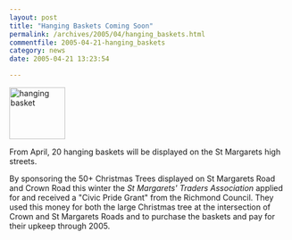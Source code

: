 ```yaml
---
layout: post
title: "Hanging Baskets Coming Soon"
permalink: /archives/2005/04/hanging_baskets.html
commentfile: 2005-04-21-hanging_baskets
category: news
date: 2005-04-21 13:23:54

---
```


<img alt="hanging basket" src="/assets/images/2005/hanging-basket-thumb.jpg" width="100" height="93" class="right" /></a>

From April, 20 hanging baskets will be displayed on the St Margarets high streets.

By sponsoring the 50+ Christmas Trees displayed on St Margarets Road and Crown Road this winter the *St Margarets' Traders Association* applied for and received a "Civic Pride Grant" from the Richmond Council. They used this money for both the large Christmas tree at the intersection of Crown and St Margarets Roads and to purchase the baskets and pay for their upkeep through 2005.
